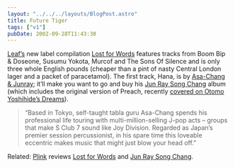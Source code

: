 ```yaml
---
layout: "../../../layouts/BlogPost.astro"
title: Future Tiger
tags: ["v1"]
pubDate: 2002-09-28T11:43:30
---
```


[Leaf&#8217;s][1] new label compilation [Lost for Words][2] features tracks from Boom Bip & Doseone, Susumu Yokota, Murcof and The Sons Of Silence and is only three whole English pounds (cheaper than a pint of nasty Central London lager and a packet of paracetamol). The first track, Hana, is by [Asa-Chang & Junray][3]; it&#8217;ll make you want to go and buy his [Jun Ray Song Chang][4] album (which includes the original version of Preach, recently [covered on Otomo Yoshihide&#8217;s Dreams][5]).

> &#8220;Based in Tokyo, self-taught tabla guru Asa-Chang spends his professional life touring with multi-million-selling J-pop acts &#8211; groups that make S Club 7 sound like Joy Division. Regarded as Japan&#8217;s premier session percussionist, in his spare time this loveable eccentric makes music that might just blow your head off.&#8221;

Related: [Plink][6] reviews [Lost for Words][7] and [Jun Ray Song Chang][8].

[1]: http://www.posteverything.com/leaf/ "Posteverything: The Leaf Label"
[2]: http://www.posteverything.com/artists/release.php?id=2308 "Posteverything: Lost for Words (includes Realaudio snippets)"
[3]: http://www.riverrun.co.jp/asa-chang/english/english.html "Official Asa-Chang & Junray website (English version)"
[4]: http://www.posteverything.com/artists/release.php?id=2245 "Posteverything: Asa Chang & Junray's 'Jun Ray Song Chang'"
[5]: /weblog/entry/000134/ "anglepoised: Tzadik/Otomo Yoshihide/Yuka Honda entry"
[6]: http://www.subsist.org/plink/ "Plink: syndicated music recommendations"
[7]: http://www.subsist.org/plink/article/34 "Plink review: Lost for Words (too slow again)"
[8]: http://www.subsist.org/plink/article/27 "Plink review: Jun Ray Song Chang (and again!)"
